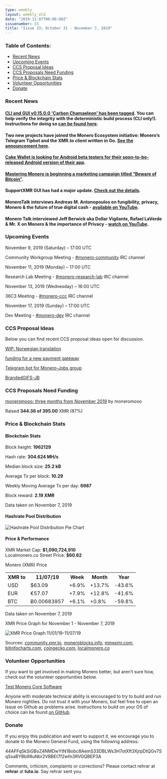 ```yaml
---
type: weekly
layout: weekly_old
date: "2019-11-07T00:00:00Z"
issuenumber: 33
title: "Issue 33; October 31 - November 7, 2019"
---
```


<h3>Table of Contents:</h3>
<ul class="contents">
    <li><a href="#news">Recent News</a></li>
    <li><a href="#events">Upcoming Events</a></li>
    <li><a href="#ideas">CCS Proposal Ideas</a></li>
    <li><a href="#proposals">CCS Proposals Need Funding</a></li>
    <li><a href="#stats">Price & Blockchain Stats</a></li>
    <li><a href="#volunteer">Volunteer Opportunities</a></li>
    <li><a href="#donate">Donate</a></li>
</ul>

<h3 id="news">Recent News</h3>

<div class="newsbyte">
    <h4><a href="https://github.com/monero-project/monero/releases/tag/v0.15.0.0" target="_blank">CLI and GUI v0.15.0.0 'Carbon Chamaeleon' has been tagged</a>. You can help verify the integrity with the deterministic build process (CLI only!). Instructions for doing so <a href="https://github.com/monero-project/monero/tree/master/contrib/gitian#gitian-building" target="_blank">can be found here</a>.
    </h4>
</div>

<div class="newsbyte">
    <h4>Two new projects have joined the Monero Ecosystem initiative: Monero’s Telegram Tipbot and the XMR.to client written in Go. <a href="https://www.reddit.com/r/Monero/comments/ds191t/2_new_projects_join_the_monero_ecosystem_the/" target="_blank">See the announcement here</a>.
    </h4>
</div>

<div class="newsbyte">
    <h4><a href="https://www.reddit.com/r/Monero/comments/drma4z/cake_wallet_looking_for_android_testers/" target="_blank">Cake Wallet is looking for Android beta testers for their soon-to-be-released Android version of their app</a>.
    </h4>
</div>

<div class="newsbyte">
    <h4><a href="https://masteringmonero.com/bitcoin.html" target="_blank">Mastering Monero is beginning a marketing campaign titled “Beware of Bitcoin”</a>.
    </h4>
</div>

<div class="newsbyte">
    <h4>SupportXMR GUI has had a major update. <a href="https://www.reddit.com/r/Monero/comments/ds2rgy/supportxmrgui_update_twice_the_features_half_the/" target="_blank">Check out the details</a>.
    </h4>
</div>

<div class="newsbyte">
    <h4>MoneroTalk interviews Andreas M. Antonopoulos on fungibility, privacy, Monero & the future of true digital cash - <a href="https://youtu.be/2wDekBAGydg" target="_blank">available on YouTube</a>.
    </h4>
</div>

<div class="newsbyte">
    <h4>Monero Talk interviewed Jeff Berwick aka Dollar Vigilante, Rafael LaVerde & Mr. X on Monero & the importance of Privacy - <a href="https://youtu.be/HvObG9Fo13M" target="_blank">watch on YouTube</a>.
    </h4>
</div>

<h3 id="events">Upcoming Events</h3>

<div class="event">
    <p class="date" markdown="1">November 9, 2019 (Saturday) – 17:00 UTC</p>
    <p markdown="1">Community Workgroup Meeting - <a href="irc://chat.freenode.net/#monero-community" target="_blank">#monero-community</a> IRC channel</p>
</div>

<div class="event">
    <p class="date" markdown="1">November 11, 2019 (Monday) – 17:00 UTC</p>
    <p markdown="1">Research Lab Meeting - <a href="irc://chat.freenode.net/#monero-research-lab" target="_blank">#monero-research-lab</a> IRC channel</p>
</div>

<div class="event">
    <p class="date" markdown="1">November 13, 2019 (Wednesday) – 16:00 UTC</p>
    <p markdown="1">36C3 Meeting - <a href="irc://chat.freenode.net/#monero-ccc" target="_blank">#monero-ccc</a> IRC channel</p>
</div>

<div class="event">
    <p class="date" markdown="1">November 17, 2019 (Sunday) – 17:00 UTC</p>
    <p markdown="1">Dev Meeting - <a href="irc://chat.freenode.net/#monero-dev" target="_blank">#monero-dev</a> IRC channel</p>
</div>

<h3 id="ideas">CCS Proposal Ideas</h3>

<p>Below you can find recent CCS proposal ideas open for discussion.</p>

<div class="proposal">
<p><a href="https://repo.getmonero.org/monero-project/ccs-proposals/merge_requests/102" target="_blank">WIP: Norwegian translation</a></p>
</div>

<div class="proposal">
<p><a href="https://repo.getmonero.org/monero-project/ccs-proposals/merge_requests/97" target="_blank">funding for a new payment gateway</a></p>
</div>

<div class="proposal">
<p><a href="https://repo.getmonero.org/monero-project/ccs-proposals/merge_requests/91" target="_blank">Telegram bot for Monero-Jobs group</a></p>
</div>

<div class="proposal">
<p><a href="https://repo.getmonero.org/monero-project/ccs-proposals/merge_requests/88" target="_blank">BrandedGIFS-JB</a></p>
</div>

<h3 id="proposals">CCS Proposals Need Funding</h3>

<div class="proposal">
    <p><a href="https://ccs.getmonero.org/proposals/mooo-2019-11.html" target="_blank">moneromooo: three months from November 2019</a> by moneromooo</p>
    <p>Raised <b>344.36 of 395.00</b> XMR (87%)</p>
</div>

<h3 id="stats">Price & Blockchain Stats</h3>

<h4 class="stat">Blockchain Stats</h4>

<div class="bcstats">
    <p>Block height: <b>1962129</b></p>
    <p>Hash rate: <b>304.624 MH/s</b></p>
    <p>Median block size: <b>25.2 kB</b></p>
    <p>Average Tx per block: <b>10.29</b></p>
    <p>Weekly Moving Average Tx per day: <b>6987</b></p>
    <p>Block reward: <b>2.19 XMR</b></p>
</div>
<p class="note">Data taken on November 7, 2019</p>

<h4 class="stat">Hashrate Pool Distribution</h4>
<p><img src="/img/hashrate-pool-distribution-1107.png" alt="Hashrate Pool Distribution Pie Chart"/></p>

<h4 class="stat">Price & Performance</h4>

<div class="price-intro">XMR Market Cap: <b>$1,090,724,910</b><br>Localmonero.co Street Price: <b>$60.62</b></div>

<p class="table-title">Monero (XMR) Price</p>
<table class="price-table">
  <tr class="row1">
    <th>XMR to</th>
    <th>11/07/19</th>
    <th>Week</th>
    <th>Month</th>
    <th>Year</th>
  </tr>
  <tr>
    <td data-th="XMR to">USD</td>
    <td data-th="11/07/19">$63.09</td>
    <td data-th="Week" class="green">+6.9%</td>
    <td data-th="Month" class="green">+13.7%</td>
    <td data-th="Year" class="red">-43.6%</td>
  </tr>
  <tr class="row3">
    <td data-th="XMR to">EUR</td>
    <td data-th="11/07/19">€57.07</td>
    <td data-th="Week" class="green">+7.9%</td>
    <td data-th="Month" class="green">+12.8%</td>
    <td data-th="Year" class="red">-41.6%</td>
  </tr>
  <tr>
    <td data-th="XMR to">BTC</td>
    <td data-th="11/07/19">Ƀ0.00683957</td>
    <td data-th="Week" class="green">+6.1%</td>
    <td data-th="Month" class="green">+0.8%</td>
    <td data-th="Year" class="red">-59.8%</td>
  </tr>
</table>
<p class="note">Data taken on November 7, 2019</p>

<p class="table-title">XMR Price Graph for November 1 - November 7, 2019</p>

![XMR Price Graph 11/01/19-11/07/19](/img/weekly-chart-1107.png "XMR Price Graph 11/01/19-11/07/19") 

Sources: <a href="https://community.xmr.to/explorer/mainnet/" target="_blank">community.xmr.to</a>, <a href="https://moneroblocks.info/stats/transaction-stats" target="_blank">moneroblocks.info</a>, <a href="https://minexmr.com/pools.html" target="_blank">minexmr.com</a>, <a href="https://bitinfocharts.com/monero/" target="_blank">bitinfocharts.com</a>, <a href="https://www.coingecko.com/" target="_blank">coingecko.com</a>, <a href="https://localmonero.co/" target="_blank">localmonero.co</a>

<h3 id="volunteer">Volunteer Opportunities</h3>

<p>If you want to get involved in making Monero better, but aren’t sure how, check out the volunteer opportunities below.</p>

<div class="newsbyte">
    <p class="date"><a href="https://github.com/monero-project/monero" target="_blank">Test Monero Core Software</a></p>
    <p>Anyone with moderate technical ability is encouraged to try to build and run Monero nightlies. Do not trust it with your Monero, but feel free to open an Issue on Github as problems arise. Instructions to build on your OS of choice can be found <a href="https://github.com/monero-project/monero#compiling-monero-from-source" target="_blank">on GitHub</a>. </p>
</div>

<h3 id="donate">Donate</h3>

<p markdown="1">If you enjoy this publication and want to support it, we encourage you to donate to the Monero General Fund, using the following address:</p>

<p class="address" markdown="1">44AFFq5kSiGBoZ4NMDwYtN18obc8AemS33DBLWs3H7otXft3XjrpDtQGv7SqSsaBYBb98uNbr2VBBEt7f2wfn3RVGQBEP3A</p>

<!--p><a href="monero:44AFFq5kSiGBoZ4NMDwYtN18obc8AemS33DBLWs3H7otXft3XjrpDtQGv7SqSsaBYBb98uNbr2VBBEt7f2wfn3RVGQBEP3A" class="qr"><img src="/img/donate-monero.png"></a></p-->

Comments, criticism, complaints or corrections? Please contact rehrar at **rehrar** at **tuta.io**. Say rehrar sent you.